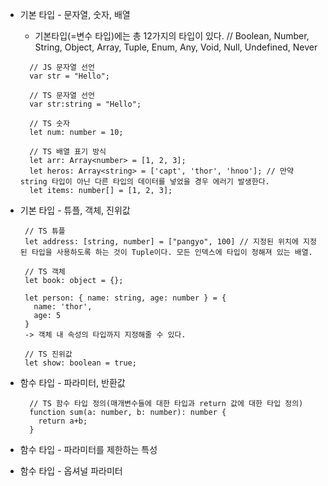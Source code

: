 * 기본 타입 - 문자열, 숫자, 배열

  - 기본타입(=변수 타입)에는 총 12가지의 타입이 있다. // Boolean, Number, String, Object, Array, Tuple, Enum, Any, Void, Null, Undefined, Never

  ```
    // JS 문자열 선언
    var str = "Hello";
    
    // TS 문자열 선언
    var str:string = "Hello";
    
    // TS 숫자
    let num: number = 10;
    
    // TS 배열 표기 방식
    let arr: Array<number> = [1, 2, 3];
    let heros: Array<string> = ['capt', 'thor', 'hnoo']; // 만약 string 타입이 아닌 다른 타입의 데이터를 넣었을 경우 에러기 발생한다.
    let items: number[] = [1, 2, 3];
  ```

* 기본 타입 - 튜플, 객체, 진위값

   ```
    // TS 튜플
    let address: [string, number] = ["pangyo", 100] // 지정된 위치에 지정된 타입을 사용하도록 하는 것이 Tuple이다. 모든 인덱스에 타입이 정해져 있는 배열.
    
    // TS 객체
    let book: object = {};
    
    let person: { name: string, age: number } = {
      name: 'thor',
      age: 5
    }
    -> 객체 내 속성의 타입까지 지정해줄 수 있다.
    
    // TS 진위값
    let show: boolean = true;
   ```

* 함수 타입 - 파라미터, 반환값

  ```
    // TS 함수 타입 정의(매개변수들에 대한 타입과 return 값에 대한 타입 정의)
    function sum(a: number, b: number): number {
      return a+b;
    }
  ```

* 함수 타입 - 파라미터를 제한하는 특성


* 함수 타입 - 옵셔널 파라미터



